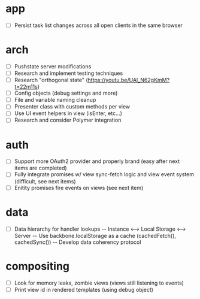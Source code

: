 # app
- [ ] Persist task list changes across all open clients in the same browser

# arch
- [ ] Pushstate server modifications
- [ ] Research and implement testing techniques
- [ ] Research "orthogonal state" (https://youtu.be/UAl_N62gKmM?t=22m11s)
- [ ] Config objects (debug settings and more)
- [ ] File and variable naming cleanup
- [ ] Presenter class with custom methods per view
- [ ] Use UI event helpers in view (isEnter, etc...)
- [ ] Research and consider Polymer integration

# auth
- [ ] Support more OAuth2 provider and properly brand (easy after next items are completed)
- [ ] Fully integrate promises w/ view sync-fetch logic and view event system (difficult, see next items)
- [ ] Enitity promises fire events on views (see next item)

# data
- [ ] Data hierarchy for handler lookups
-- Instance <--> Local Storage <--> Server
-- Use backbone.localStorage as a cache (cachedFetch(), cachedSync())
-- Develop data coherency protocol

# compositing
- [ ] Look for memory leaks, zombie views (views still listening to events)
- [ ] Print view id in rendered templates (using debug object)
